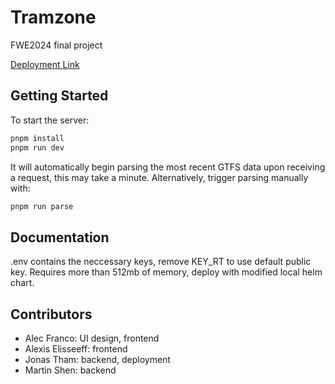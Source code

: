 # Tramzone
FWE2024 final project

[Deployment Link](https://tramz.one/)

## Getting Started
To start the server:
```sh
pnpm install
pnpm run dev
```
It will automatically begin parsing the most recent GTFS data upon receiving a request, this may take a minute.
Alternatively, trigger parsing manually with:
```sh
pnpm run parse
```

## Documentation
.env contains the neccessary keys, remove KEY_RT to use default public key.
Requires more than 512mb of memory, deploy with modified local helm chart.

## Contributors
- Alec Franco: UI design, frontend
- Alexis Elisseeff: frontend
- Jonas Tham: backend, deployment
- Martin Shen: backend

